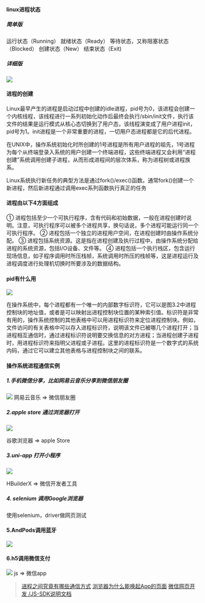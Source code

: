 #### linux进程状态
##### 简单版
  运行状态（Running）
  就绪状态（Ready）
  等待状态，又称阻塞状态（Blocked）
  创建状态（New）
  结束状态（Exit)
##### 详细版
![](https://upload-images.jianshu.io/upload_images/15312191-2a155c4059b5e0ba.png?imageMogr2/auto-orient/strip%7CimageView2/2/w/1240)

#### 进程的创建
Linux最早产生的进程是启动过程中创建的idle进程，pid号为0，该进程会创建一个内核线程，该线程进行一系列初始化动作后最终会执行/sbin/init文件，执行该文件的结果是运行模式从核心态切换到了用户态，该线程演变成了用户进程init，pid号为1。init进程是一个非常重要的进程，一切用户态进程都是它的后代进程。

在UNIX中，操作系统初始化时所创建的1号进程是所有用户进程的祖先，1号进程为每个从终端登录入系统的用户创建一个终端进程，这些终端进程又会利用“进程创建”系统调用创建子进程，从而形成进程间的层次体系，称为进程树或进程族系。

Linux系统执行新任务的典型方法是通过fork()/exec()函数。通常fork()创建一个新进程，然后新进程通过调用exec系列函数执行真正的任务
#### 进程由以下4方面组成

① 进程包括至少一个可执行程序，含有代码和初始数据，一般在进程创建时说明。注意，可执行程序可以被多个进程共享，换句话说，多个进程可能运行同一个可执行程序。
② 进程包括一个独立的进程用户空间，在进程创建时由操作系统分配。
③ 进程包括系统资源。这是指在进程创建及执行过程中，由操作系统分配给进程的系统资源，包括I/O设备、文件等。
④ 进程包括一个执行栈区，包含运行现场信息，如子程序调用时所压栈帧，系统调用时所压的栈帧等，这是进程运行及进程调度进行处理机切换时所要涉及的数据结构。
#### pid有什么用
![](https://upload-images.jianshu.io/upload_images/15312191-10d6225c57395bd2.png?imageMogr2/auto-orient/strip%7CimageView2/2/w/1240)

在操作系统中，每个进程都有一个唯一的内部数字标识符，它可以是图3.2中进程控制块的地址值，或者是可以映射出进程控制块位置的某种索引值。标识符是非常有用的，操作系统控制的其他表格中可以用进程标识符来定位进程控制块。例如，文件访问的有关表格中可以存入进程标识符，说明该文件已被哪几个进程打开；当进程相互通信时，通过进程标识符说明要交换信息的对方进程；当进程创建子进程时，用进程标识符来指明父进程或子进程。这里的进程标识符是一个数字式的系统内码，通过它可以建立其他表格与进程控制块之间的联系。

#### 操作系统进程通信实例

##### 1.手机微信分享，比如网易云音乐分享到微信朋友圈
![](https://upload-images.jianshu.io/upload_images/15312191-1cd58b5e0f54e973.png?imageMogr2/auto-orient/strip%7CimageView2/2/w/1240)
网易云音乐 => 微信朋友圈

##### 2.apple store 通过浏览器打开

![](https://upload-images.jianshu.io/upload_images/15312191-203d82f85607ff1b.png?imageMogr2/auto-orient/strip%7CimageView2/2/w/1240)

谷歌浏览器 => apple Store
##### 3.uni-app 打开小程序

![](https://upload-images.jianshu.io/upload_images/15312191-35ca6a0a14ab2156.png?imageMogr2/auto-orient/strip%7CimageView2/2/w/1240)

HBuilderX => 微信开发者工具
##### 4. selenium 调用Google浏览器
使用selenium，driver做网页测试

#### 5.AndPods调用蓝牙
![](https://upload-images.jianshu.io/upload_images/15312191-2bee6d7ba9645430.png?imageMogr2/auto-orient/strip%7CimageView2/2/w/1240)



#### 6.h5调用微信支付
![](https://upload-images.jianshu.io/upload_images/15312191-ad121e6bae57f788.png?imageMogr2/auto-orient/strip%7CimageView2/2/w/1240)
js => 微信app
> [进程之间究竟有哪些通信方式](https://github.com/iamshuaidi/algo-basic/blob/master/%E5%AD%A6%E6%93%8D%E4%BD%9C%E7%B3%BB%E7%BB%9F/%E8%AE%B0%E4%B8%80%E6%AC%A1%E9%9D%A2%E8%AF%95%EF%BC%9A%E8%BF%9B%E7%A8%8B%E4%B9%8B%E9%97%B4%E7%A9%B6%E7%AB%9F%E6%9C%89%E5%93%AA%E4%BA%9B%E9%80%9A%E4%BF%A1%E6%96%B9%E5%BC%8F%EF%BC%9F%E5%A6%82%E4%BD%95%E9%80%9A%E4%BF%A1%EF%BC%9F.md)
> [浏览器为什么能唤起App的页面](https://juejin.cn/post/7033751175551942692)
>[微信网页开发 /JS-SDK说明文档](https://developers.weixin.qq.com/doc/offiaccount/OA_Web_Apps/JS-SDK.html)


